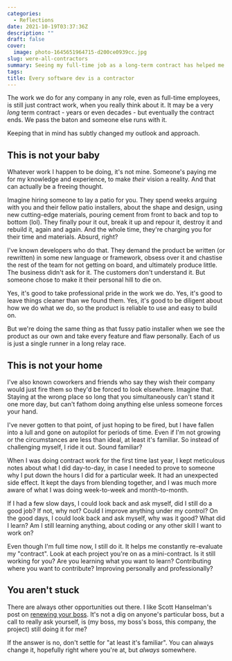 ```yaml
---
categories:
  - Reflections
date: 2021-10-19T03:37:36Z
description: ""
draft: false
cover:
  image: photo-1645651964715-d200ce0939cc.jpg
slug: were-all-contractors
summary: Seeing my full-time job as a long-term contract has helped me improve and contribute, without taking things personally or falling into complacency.
tags:
title: Every software dev is a contractor
---
```

The work we do for any company in any role, even as full-time employees, is still just contract work, when you really think about it. It may be a very _long_ term contract - years or even decades - but eventually the contract ends. We pass the baton and someone else runs with it.

Keeping that in mind has subtly changed my outlook and approach.

## This is not your baby

Whatever work I happen to be doing, it's not mine. Someone's paying me for my knowledge and experience, to make _their_ vision a reality. And that can actually be a freeing thought.

Imagine hiring someone to lay a patio for you. They spend weeks arguing with you and their fellow patio installers, about the shape and design, using new cutting-edge materials, pouring cement from front to back and top to bottom (lol). They finally pour it out, break it up and repour it, destroy it and rebuild it, again and again. And the whole time, they're charging you for their time and materials. Absurd, right?

I've known developers who do that. They demand the product be written (or rewritten) in some new language or framework, obsess over it and chastise the rest of the team for not getting on board, and ultimately produce little. The business didn't ask for it. The customers don't understand it. But someone chose to make it their personal hill to die on.

Yes, it's good to take professional pride in the work we do. Yes, it's good to leave things cleaner than we found them. Yes, it's good to be diligent about how we do what we do, so the product is reliable to use and easy to build on.

But we're doing the same thing as that fussy patio installer when we see the product as our own and take every feature and flaw personally. Each of us is just a single runner in a long relay race.

## This is not your home

I've also known coworkers and friends who say they wish their company would just fire them so they'd be forced to look elsewhere. Imagine that. Staying at the wrong place so long that you simultaneously can't stand it one more day, but can't fathom doing anything else unless someone forces your hand.

I've never gotten to that point, of just hoping to be fired, but I have fallen into a lull and gone on autopilot for periods of time. Even if I'm not growing or the circumstances are less than ideal, at least it's familiar. So instead of challenging myself, I ride it out. Sound familiar?

When I was doing contract work for the first time last year, I kept meticulous notes about what I did day-to-day, in case I needed to prove to someone why I put down the hours I did for a particular week. It had an unexpected side effect. It kept the days from blending together, and I was much more aware of what I was doing week-to-week and month-to-month.

If I had a few slow days, I could look back and ask myself, did I still do a good job? If not, why not? Could I improve anything under my control? On the good days, I could look back and ask myself, why was it good? What did I learn? Am I still learning anything, about coding or any other skill I want to work on?

Even though I'm full time now, I still do it. It helps me constantly re-evaluate my "contract". Look at each project you're on as a mini-contract. Is it still working for you? Are you learning what you want to learn? Contributing where you want to contribute? Improving personally and professionally?

## You aren't stuck

There are always other opportunities out there. I like Scott Hanselman's post on [renewing your boss](https://www.hanselman.com/blog/changing-perspectives-on-your-job-will-you-renew-your-boss-for-another-season). It's not a dig on anyone's particular boss, but a call to really ask yourself, is (my boss, my boss's boss, this company, the project) still doing it for me?

If the answer is no, don't settle for "at least it's familiar". You can always change it, hopefully right where you're at, but _always_ somewhere.
